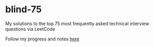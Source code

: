 # blind-75

My solutions to the top 75 most frequently asked technical interview questions via LeetCode

Follow my progress and notes [here](https://docs.google.com/spreadsheets/d/17ZjFeS-efGnh4v05z6Y-Ab8Py4YzsyNM71FzvoGbEoQ/edit#gid=0)
